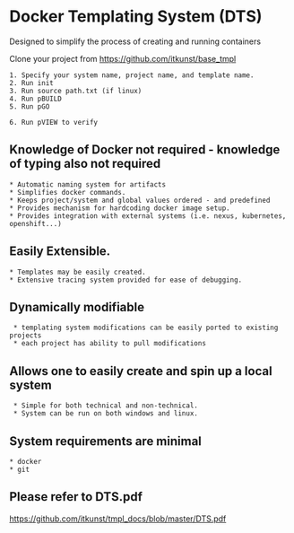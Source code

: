# Docker Templating System (DTS)
Designed to simplify the process of creating and running containers

Clone your project from 
<https://github.com/itkunst/base_tmpl>
```
1. Specify your system name, project name, and template name.
2. Run init
3. Run source path.txt (if linux)
4. Run pBUILD
5. Run pGO

6. Run pVIEW to verify
```

## Knowledge of Docker not required - knowledge of typing also not required
```
* Automatic naming system for artifacts
* Simplifies docker commands.
* Keeps project/system and global values ordered - and predefined
* Provides mechanism for hardcoding docker image setup.
* Provides integration with external systems (i.e. nexus, kubernetes, openshift...)
```

## Easily Extensible.
```   
* Templates may be easily created.
* Extensive tracing system provided for ease of debugging.
```   
## Dynamically modifiable
```
 * templating system modifications can be easily ported to existing projects
 * each project has ability to pull modifications
```
## Allows one to easily create and spin up a local system
```
 * Simple for both technical and non-technical.
 * System can be run on both windows and linux.
```
## System requirements are minimal
```
* docker
* git
```

## Please refer to DTS.pdf
<https://github.com/itkunst/tmpl_docs/blob/master/DTS.pdf>
